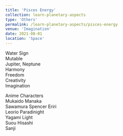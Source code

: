 ```yaml
---
title: 'Pisces Energy'
collection: learn-planetary-aspects
type: 'Others'
permalink: /learn-planetary-aspects/pisces-energy
venue: 'Imagination'
date: 2021-08-01
location: 'Space'
---
```


Water Sign  
Mutable  
Jupiter, Neptune    
Harmony  
Freedom  
Creativity  
Imagination    
  
Anime Characters  
Mukaido Manaka    
Sawamura Spencer Eriri  
Leorio Paradinight   
Yagami Light  
Suou Hisashi  
Sanji
